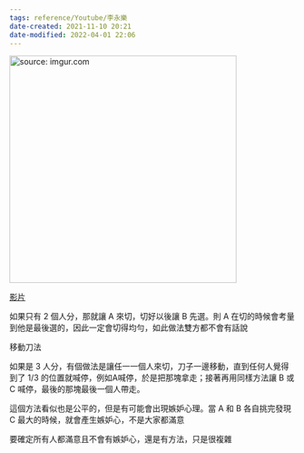 ```yaml
---
tags: reference/Youtube/李永樂
date-created: 2021-11-10 20:21
date-modified: 2022-04-01 22:06
---
```


<a href="https://imgur.com/LXVKBBw"><img src="https://i.imgur.com/LXVKBBw.jpg" title="source: imgur.com" width="400px" /></a>

[影片](https://youtu.be/I8d13Jxzafk)

如果只有 2 個人分，那就讓 A 來切，切好以後讓 B 先選。則 A 在切的時候會考量到他是最後選的，因此一定會切得均勻，如此做法雙方都不會有話說

移動刀法

如果是 3 人分，有個做法是讓任一一個人來切，刀子一邊移動，直到任何人覺得到了 1/3 的位置就喊停，例如A喊停，於是把那塊拿走；接著再用同樣方法讓 B 或 C 喊停，最後的那塊最後一個人帶走。

這個方法看似也是公平的，但是有可能會出現嫉妒心理。當 A 和 B 各自挑完發現 C 最大的時候，就會產生嫉妒心，不是大家都滿意

要確定所有人都滿意且不會有嫉妒心，還是有方法，只是很複雜